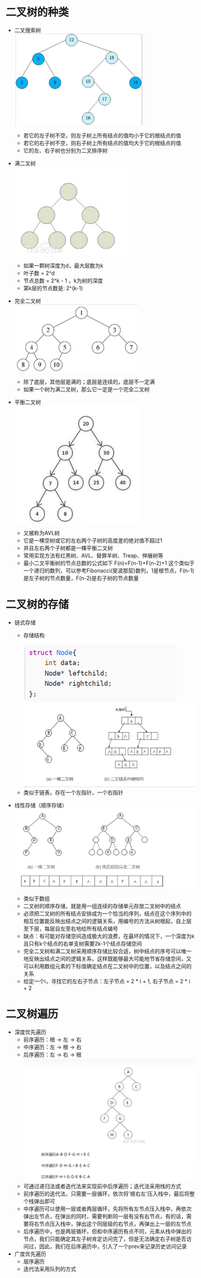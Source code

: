 # 二叉树的种类
* 二叉搜索树\
    ![img_2.png](img/img_2.png)
    - 若它的左子树不空，则左子树上所有结点的值均小于它的根结点的值
    - 若它的右子树不空，则右子树上所有结点的值均大于它的根结点的值
    - 它的左、右子树也分别为二叉排序树
  
* 满二叉树\
    ![img_1.png](img/img_1.png)
    - 如果一颗树深度为d，最大层数为k
    - 叶子数 = 2^d
    - 节点总数 = 2^k - 1 ，k为树的深度
    - 第k层的节点数是: 2^(k-1)
  
* 完全二叉树\
    ![img.png](img/img.png)
    - 除了底层，其他层是满的；底层是连续的，底层不一定满
    - 如果一个树为满二叉树，那么它一定是一个完全二叉树

* 平衡二叉树\
  ![img_3.png](img/img_3.png)
    - 又被称为AVL树
    - 它是一棵空树或它的左右两个子树的高度差的绝对值不超过1
    - 并且左右两个子树都是一棵平衡二叉树
    - 常用实现方法有红黑树、AVL、替罪羊树、Treap、伸展树等
    - 最小二叉平衡树的节点总数的公式如下 F(n)=F(n-1)+F(n-2)+1 这个类似于一个递归的数列，可以参考Fibonacci(斐波那契)数列，1是根节点，F(n-1)是左子树的节点数量，F(n-2)是右子树的节点数量

# 二叉树的存储
* 链式存储
    - 存储结构\
    ![img.png](img/img_4.png)
    ![img_1.png](img/img_5.png)
    - 类似于链表，存在一个左指针，一个右指针

* 线性存储（顺序存储）
    ![img_6.png](img/img_6.png)
    - 类似于数组
    - 二叉树的顺序存储，就是用一组连续的存储单元存放二叉树中的结点
    - 必须把二叉树的所有结点安排成为一个恰当的序列，结点在这个序列中的相互位置能反映出结点之间的逻辑关系，用编号的方法从树根起，自上层至下层，每层自左至右地给所有结点编号
    - 缺点：有可能对存储空间造成极大的浪费，在最坏的情况下，一个深度为k且只有k个结点的右单支树需要2k-1个结点存储空间
    - 完全二叉树和满二叉树采用顺序存储比较合适，树中结点的序号可以唯一地反映出结点之间的逻辑关系，这样既能够最大可能地节省存储空间，又可以利用数组元素的下标值确定结点在二叉树中的位置，以及结点之间的关系
    - 给定一个i，寻找它的左右子节点：左子节点 = 2 * i + 1, 右子节点 = 2 * i + 2

# 二叉树遍历
* 深度优先遍历
    - 前序遍历：根 -> 左 -> 右
    - 中序遍历：左 -> 根 -> 右
    - 后序遍历：左 -> 右 -> 根
  ![img_7.png](img/img_7.png)
    - 可通过递归法或者迭代法来实现前中后序遍历；迭代法采用栈的方式
    - 前序遍历的迭代法，只需要一层循环，依次将'根右左'压入栈中，最后将整个栈弹出即可
    - 中序遍历可以使用一层或者两层循环，先将所有左节点压入栈中，再依次弹出左节点，在弹出的同时，需要判断同一层有没有右节点，有的话，需要将右节点压入栈中，弹出这个同层级的右节点，再弹出上一层的左节点
    - 后序遍历中，也是两层循环，但和中序遍历有点不同，元素从栈中弹出的节点，我们只能确定其左子树肯定访问完了，但是无法确定右子树是否访问过，因此，我们在后序遍历中，引入了一个prev来记录历史访问记录
* 广度优先遍历
    - 层序遍历
    - 迭代法采用队列的方式